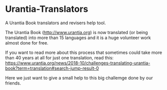 # Urantia-Translators
A Urantia Book translators and revisers help tool.


The Urantia Book (http://www.urantia.org) is now translated (or being translated) into more than 15 languages and it is a huge volunteer work almost done for free.

If you want to read more about this process that sometimes could take more than 40 years at all for just one translation, read this:
https://www.urantia.org/news/2018-10/challenges-translating-urantia-book?term=translation#search-jump-result-0

Here we just want to give a small help to this big challemge done by our friends.
